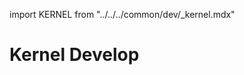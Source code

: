 import KERNEL from "../../../common/dev/\_kernel.mdx"

# Kernel Develop

<KERNEL model="Radxa ZERO 2 PRO" soc="stable"/>
